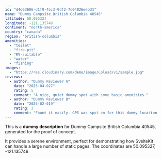 ```yaml
---
id: "d4d63606-d1f9-4bc3-9df2-7c04026eeb31"
name: "Dummy Campsite British Columbia 40545"
latitude: 50.095327
longitude: -121.135749
continent: "north-america"
country: "canada"
region: "british-columbia"
amenities:
  - "toilet"
  - "fire-pit"
  - "RV-suitable"
  - "water"
  - "fishing"
images:
  - "https://res.cloudinary.com/demo/image/upload/v1/sample.jpg"
reviews:
  - author: "Dummy Reviewer A"
    date: "2025-04-027"
    rating: 5
    comment: "A nice, quiet dummy spot with some basic amenities."
  - author: "Dummy Reviewer B"
    date: "2025-02-019"
    rating: 3
    comment: "Found it easily. GPS was spot on for this dummy location."
---
```


This is a **dummy description** for Dummy Campsite British Columbia 40545, generated for the proof of concept.

It provides a serene environment, perfect for demonstrating how SvelteKit can handle a large number of static pages. The coordinates are 50.095327, -121.135749.
